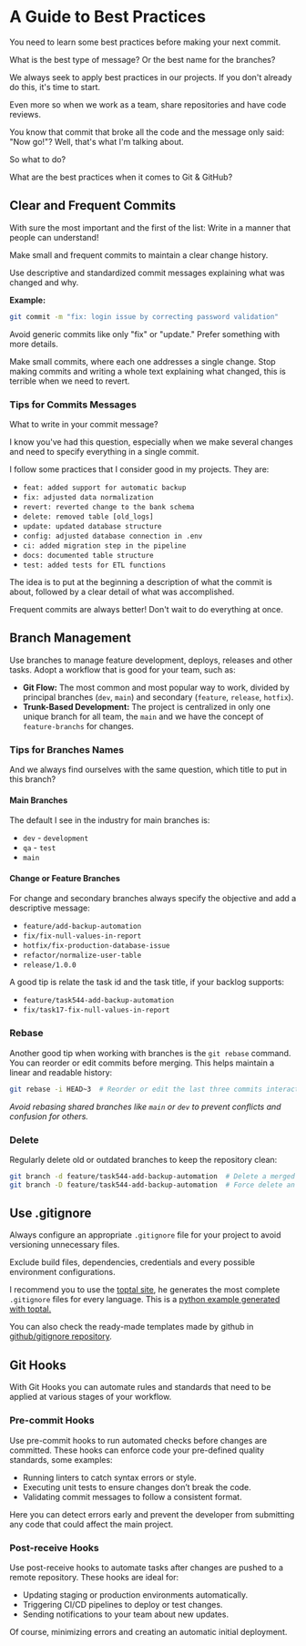 # A Guide to Best Practices

You need to learn some best practices before making your next commit.

What is the best type of message? Or the best name for the branches?

We always seek to apply best practices in our projects. If you don't already do this, it's time to start.

Even more so when we work as a team, share repositories and have code reviews.

You know that commit that broke all the code and the message only said: "Now go!"? Well, that's what I'm talking about.

So what to do?

What are the best practices when it comes to Git & GitHub?

## Clear and Frequent Commits

With sure the most important and the first of the list: Write in a manner that people can understand!

Make small and frequent commits to maintain a clear change history.

Use descriptive and standardized commit messages explaining what was changed and why.

**Example:** 
```bash
git commit -m "fix: login issue by correcting password validation"
```

Avoid generic commits like only "fix" or "update." Prefer something with more details.

Make small commits, where each one addresses a single change. Stop making commits and writing a whole text explaining what changed, this is terrible when we need to revert.

### Tips for Commits Messages
What to write in your commit message?

I know you've had this question, especially when we make several changes and need to specify everything in a single commit.

I follow some practices that I consider good in my projects. They are:
- `feat: added support for automatic backup`
- `fix: adjusted data normalization`
- `revert: reverted change to the bank schema`
- `delete: removed table [old_logs]`
- `update: updated database structure`
- `config: adjusted database connection in .env`
- `ci: added migration step in the pipeline`
- `docs: documented table structure`
- `test: added tests for ETL functions`

The idea is to put at the beginning a description of what the commit is about, followed by a clear detail of what was accomplished.

Frequent commits are always better! Don't wait to do everything at once.

## Branch Management
Use branches to manage feature development, deploys, releases and other tasks. Adopt a workflow that is good for your team, such as:
- **Git Flow:** The most common and most popular way to work, divided by principal branches (`dev`, `main`) and secondary (`feature`, `release`, `hotfix`).
- **Trunk-Based Development:** The project is centralized in only one unique branch for all team, the `main` and we have the concept of `feature-branchs` for changes.

### Tips for Branches Names
And we always find ourselves with the same question, which title to put in this branch?

#### Main Branches
The default I see in the industry for main branches is:
- `dev` - `development`
- `qa` - `test`
- `main`

#### Change or Feature Branches
For change and secondary branches always specify the objective and add a descriptive message:
- `feature/add-backup-automation`
- `fix/fix-null-values-in-report`
- `hotfix/fix-production-database-issue`
- `refactor/normalize-user-table`
- `release/1.0.0`

A good tip is relate the task id and the task title, if your backlog supports:
- `feature/task544-add-backup-automation`
- `fix/task17-fix-null-values-in-report`

### Rebase
Another good tip when working with branches is the `git rebase` command. You can reorder or edit commits before merging. This helps maintain a linear and readable history:
```bash
git rebase -i HEAD~3  # Reorder or edit the last three commits interactively
```

*Avoid rebasing shared branches like `main` or `dev` to prevent conflicts and confusion for others.*

### Delete
Regularly delete old or outdated branches to keep the repository clean:

```bash
git branch -d feature/task544-add-backup-automation  # Delete a merged branch
git branch -D feature/task544-add-backup-automation  # Force delete an unmerged branch
```

## Use .gitignore
Always configure an appropriate `.gitignore` file for your project to avoid versioning unnecessary files.

Exclude build files, dependencies, credentials and every possible environment configurations.

I recommend you to use the [toptal site](https://www.toptal.com/developers/gitignore), he generates the most complete `.gitignore` files for every language. This is a [python example generated with toptal.](https://www.toptal.com/developers/gitignore/api/python)

You can also check the ready-made templates made by github in [github/gitignore repository](https://github.com/github/gitignore).

## Git Hooks
With Git Hooks you can automate rules and standards that need to be applied at various stages of your workflow. 

### Pre-commit Hooks
Use pre-commit hooks to run automated checks before changes are committed. These hooks can enforce code your pre-defined quality standards, some examples:
- Running linters to catch syntax errors or style.
- Executing unit tests to ensure changes don’t break the code.
- Validating commit messages to follow a consistent format.

Here you can detect errors early and prevent the developer from submitting any code that could affect the main project.

### Post-receive Hooks
Use post-receive hooks to automate tasks after changes are pushed to a remote repository. These hooks are ideal for:
- Updating staging or production environments automatically.
- Triggering CI/CD pipelines to deploy or test changes.
- Sending notifications to your team about new updates.

Of course, minimizing errors and creating an automatic initial deployment.